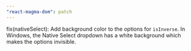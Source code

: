 ```yaml
---
"react-magma-dom": patch
---
```


fix(nativeSelect): Add background color to the options for `isInverse`. In Windows, the Native Select dropdown has a white background which makes the options invisible. 